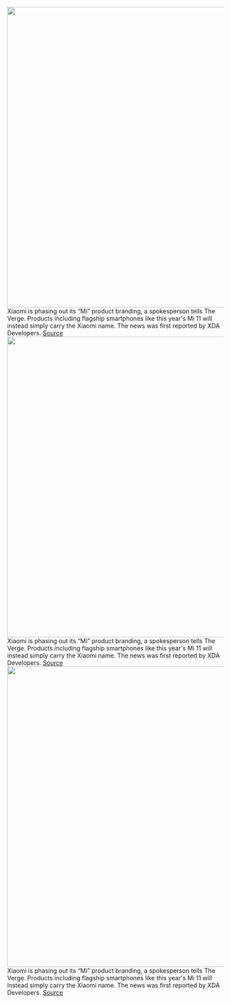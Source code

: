 <img src='https://cdn.vox-cdn.com/thumbor/3K_TB23ksXMem1zSRTOQUnw8Z0w=/0x0:2040x1360/1200x800/filters:focal(825x12:1151x338)/cdn.vox-cdn.com/uploads/chorus_image/image/69767366/DSCF5652.0.jpg' width='700px' /><br/>
Xiaomi is phasing out its “Mi” product branding, a spokesperson tells The Verge. Products including flagship smartphones like this year's Mi 11 will instead simply carry the Xiaomi name. The news was first reported by XDA Developers.
<a href='https://www.theverge.com/2021/8/24/22639020/xiaomi-mi-brand-ending-mix-4-confirmed'> Source <a/><img src='https://cdn.vox-cdn.com/thumbor/3K_TB23ksXMem1zSRTOQUnw8Z0w=/0x0:2040x1360/1200x800/filters:focal(825x12:1151x338)/cdn.vox-cdn.com/uploads/chorus_image/image/69767366/DSCF5652.0.jpg' width='700px' /><br/>
Xiaomi is phasing out its “Mi” product branding, a spokesperson tells The Verge. Products including flagship smartphones like this year's Mi 11 will instead simply carry the Xiaomi name. The news was first reported by XDA Developers.
<a href='https://www.theverge.com/2021/8/24/22639020/xiaomi-mi-brand-ending-mix-4-confirmed'> Source <a/><img src='https://cdn.vox-cdn.com/thumbor/3K_TB23ksXMem1zSRTOQUnw8Z0w=/0x0:2040x1360/1200x800/filters:focal(825x12:1151x338)/cdn.vox-cdn.com/uploads/chorus_image/image/69767366/DSCF5652.0.jpg' width='700px' /><br/>
Xiaomi is phasing out its “Mi” product branding, a spokesperson tells The Verge. Products including flagship smartphones like this year's Mi 11 will instead simply carry the Xiaomi name. The news was first reported by XDA Developers.
<a href='https://www.theverge.com/2021/8/24/22639020/xiaomi-mi-brand-ending-mix-4-confirmed'> Source <a/>